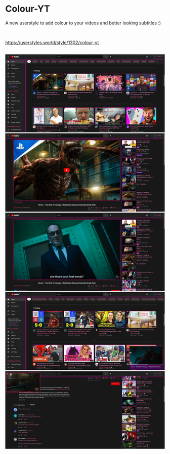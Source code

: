 # Colour-YT
A new userstyle to add colour to your videos and better looking subtitles :)

</br>

https://userstyles.world/style/1302/colour-yt

##

![image](https://github.com/PurpleDDive/Colour-YT/blob/main/Screenshots/Home-page.jpg)
![image](https://github.com/PurpleDDive/Colour-YT/blob/main/Screenshots/Video-watch.jpg)
![image](https://github.com/PurpleDDive/Colour-YT/blob/main/Screenshots/Video-subtitles.jpg)
![image](https://github.com/PurpleDDive/Colour-YT/blob/main/Screenshots/Miniplayer-1.jpg)
![image](https://github.com/PurpleDDive/Colour-YT/blob/main/Screenshots/Miniplayer-2.jpg)
